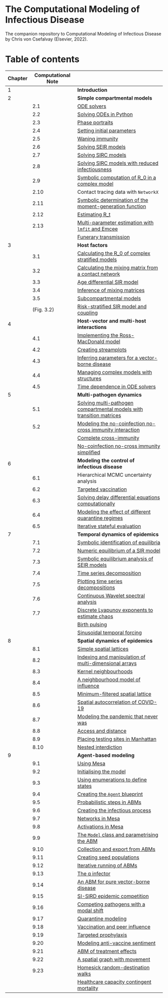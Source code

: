 # The Computational Modeling of Infectious Disease

The companion repository to Computational Modeling of Infectious Disease by Chris von Csefalvay (Elsevier, 2022).


# Table of contents

| Chapter | Computational Note |                                                                                                                                                                                                                             |
|---------|--------------------|-----------------------------------------------------------------------------------------------------------------------------------------------------------------------------------------------------------------------------| 
| 1 	     | 	                  | **Introduction**                               	                                                                                                                                                                            |
| 2 	     | 	                  | **Simple compartmental models**                	                                                                                                                                                                            |
|         | 2.1                | [ODE solvers](https://github.com/chrisvoncsefalvay/computational-infectious-disease/blob/main/ch02/sir_models/SIR%20and%20related%20models.ipynb)                                                                           |
|         | 2.2                | [Solving ODEs in Python](https://github.com/chrisvoncsefalvay/computational-infectious-disease/blob/main/ch02/sir_models/SIR%20and%20related%20models.ipynb)                                                                |
|         | 2.3                | [Phase portraits](https://github.com/chrisvoncsefalvay/computational-infectious-disease/blob/main/ch02/phase_space/Phase%20space%20and%20stability.ipynb)                                                                   |                            |
|         | 2.4                | [Setting initial parameters](https://github.com/chrisvoncsefalvay/computational-infectious-disease/blob/main/ch02/sir_models/SIR%20and%20related%20models.ipynb)                                                            |
|         | 2.5                | [Waning immunity](https://github.com/chrisvoncsefalvay/computational-infectious-disease/blob/main/ch02/sir_models/SIR%20and%20related%20models.ipynb)                                                                       |
|         | 2.6                | [Solving SEIR models](https://github.com/chrisvoncsefalvay/computational-infectious-disease/blob/main/ch02/sir_models/SIR%20and%20related%20models.ipynb)                                                                   |
|         | 2.7                | [Solving SIRC models](https://github.com/chrisvoncsefalvay/computational-infectious-disease/blob/main/ch02/sir_models/SIR%20and%20related%20models.ipynb)                                                                   |
|         | 2.8                | [Solving SIRC models with reduced infectiousness](https://github.com/chrisvoncsefalvay/computational-infectious-disease/blob/main/ch02/sir_models/SIR%20and%20related%20models.ipynb)                                       |
|         | 2.9                | [Symbolic computation of R_0 in a complex model](https://github.com/chrisvoncsefalvay/computational-infectious-disease/blob/main/ch02/symbolic_r0/Symbolic%20determination%20of%20R0.ipynb)                                 |
|         | 2.10               | Contact tracing data with `NetworkX`                                                                                                                                                                                        |
|         | 2.11               | [Symbolic determination of the moment-generation function](https://github.com/chrisvoncsefalvay/computational-infectious-disease/blob/main/ch02/symbolic_mgf/Symbolic%20moment%20generation%20function.ipynb)               |
|         | 2.12               | [Estimating R_t](https://github.com/chrisvoncsefalvay/computational-infectious-disease/blob/main/ch02/rt_estimation/Rt%20estimation.ipynb)                                                                                  |
|         | 2.13               | [Multi-parameter estimation with `lmfit` and Emcee](https://github.com/chrisvoncsefalvay/computational-infectious-disease/blob/main/ch02/multiparameter/Multiparameter%20fitting.ipynb)                                     |
|         |                    | [Funerary transmission](https://github.com/chrisvoncsefalvay/computational-infectious-disease/blob/main/ch02/funerary_transmission/SIRFD.ipynb)                                                                             |
| 3 	     | 	                  | **Host factors**                               	                                                                                                                                                                            |
|         | 3.1                | [Calculating the R_0 of complex stratified models](https://github.com/chrisvoncsefalvay/computational-infectious-disease/blob/main/ch03/stratified_r0/R_0%20of%20stratified%20system.ipynb)                                 |
|         | 3.2                | [Calculating the mixing matrix from a contact network](https://github.com/chrisvoncsefalvay/computational-infectious-disease/blob/main/ch03/contact_waifw/WAIFW%20from%20network.ipynb)                                     |
|         | 3.3                | [Age differential SIR model](https://github.com/chrisvoncsefalvay/computational-infectious-disease/blob/main/ch03/age_differential_sir/Age%20differential%20SIR.ipynb)                                                      |
|         | 3.4                | [Inference of mixing matrices](https://github.com/chrisvoncsefalvay/computational-infectious-disease/blob/main/ch03/contact_matrix/Contact%20matrix%20inference.ipynb)                                                      |
|         | 3.5                | [Subcompartmental models](https://github.com/chrisvoncsefalvay/computational-infectious-disease/blob/main/ch03/subcompartmental_models/Subcompartmental%20models.ipynb)                                                     |
|         | (Fig. 3.2)         | [Risk-stratified SIR model and coupling](https://github.com/chrisvoncsefalvay/computational-infectious-disease/blob/main/ch03/risk_stratified_sir/Risk%20stratified%20SIR%20model.ipynb)                                    |
| 4 	     | 	                  | **Host-vector and multi-host interactions**    	                                                                                                                                                                            |
|         | 4.1                | [Implementing the Ross-MacDonald model](https://github.com/chrisvoncsefalvay/computational-infectious-disease/blob/main/ch04/ross_macdonald/Ross-Macdonald%20model.ipynb)                                                   |
|         | 4.2                | [Creating streamplots](https://github.com/chrisvoncsefalvay/computational-infectious-disease/blob/main/ch04/ross_macdonald/Ross-Macdonald%20model.ipynb)                                                                    |
|         | 4.3                | [Inferring parameters for a vector-borne disease](https://github.com/chrisvoncsefalvay/computational-infectious-disease/blob/main/ch04/host_vector_pe/Inferring%20parameters%20of%20a%20SIR-SI%20host-vector%20model.ipynb) |
|         | 4.4                | [Managing complex models with structures](https://github.com/chrisvoncsefalvay/computational-infectious-disease/blob/main/ch04/ross_macdonald/Ross-Macdonald%20model.ipynb)                                                 |
|         | 4.5                | [Time dependence in ODE solvers](https://github.com/chrisvoncsefalvay/computational-infectious-disease/blob/main/ch04/zoonosis/Zoonosis.ipynb)                                                                              |
| 5 	     | 	                  | **Multi-pathogen dynamics**                    	                                                                                                                                                                            |
|         | 5.1                | [Solving multi-pathogen compartmental models with transition matrices](https://github.com/chrisvoncsefalvay/computational-infectious-disease/blob/main/ch05/transition_matrix/Transition%20matrix.ipynb)                    |
|         | 5.2                | [Modeling the no-coinfection no-cross immunity interaction](https://github.com/chrisvoncsefalvay/computational-infectious-disease/blob/main/ch05/transition_matrix/Transition%20matrix.ipynb)                               |
|         |                    | [Complete cross-immunity](https://github.com/chrisvoncsefalvay/computational-infectious-disease/blob/main/ch05/complete_cross_immunity/Complete%20cross-immunity.ipynb)                                                     |
|         |                    | [No-coinfection no-cross immunity simplified](https://github.com/chrisvoncsefalvay/computational-infectious-disease/blob/main/ch05/nc_nci/No-coinfection%20no-cross%20immunity.ipynb)                                       |
| 6 	     | 	                  | **Modeling the control of infectious disease** 	                                                                                                                                                                            |
|         | 6.1                | Hierarchical MCMC uncertainty analysis                                                                                                                                                                                      |
|         | 6.2                | [Targeted vaccination](https://github.com/chrisvoncsefalvay/computational-infectious-disease/blob/main/ch06/rtv/Risk%20targeted%20vaccination.ipynb)                                                                        |
|         | 6.3                | [Solving delay differential equations computationally](https://github.com/chrisvoncsefalvay/computational-infectious-disease/blob/main/ch06/waning_dde/Vaccine%20waning%20immunity%20DDE%20model.ipynb)                     |
|         | 6.4                | [Modeling the effect of different quarantine regimes](https://github.com/chrisvoncsefalvay/computational-infectious-disease/blob/main/ch06/quarantine/General%20quarantine.ipynb)                                           |
|         | 6.5                | [Iterative stateful evaluation](https://github.com/chrisvoncsefalvay/computational-infectious-disease/blob/main/ch06/circuit_breaker/Circuit%20breaker.ipynb)                                                               |
| 7 	     | 	                  | **Temporal dynamics of epidemics**             	                                                                                                                                                                            |
|         | 7.1                | [Symbolic identification of equilibria](https://github.com/chrisvoncsefalvay/computational-infectious-disease/blob/main/ch07/sir_stability/SIR%20numeric%20equilibrium%20and%20stability.ipynb)                             |
|         | 7.2                | [Numeric equilibrium of a SIR model](https://github.com/chrisvoncsefalvay/computational-infectious-disease/blob/main/ch07/sir_stability/SIR%20numeric%20equilibrium%20and%20stability.ipynb)                                |
|         | 7.3                | [Symbolic equilibrium analysis of SEIR models](https://github.com/chrisvoncsefalvay/computational-infectious-disease/blob/main/ch07/seir_stability/SEIR%20symbolic%20stability.ipynb)                                       |
|         | 7.4                | [Time series decomposition](https://github.com/chrisvoncsefalvay/computational-infectious-disease/blob/main/ch07/ts_decomposition/Time%20series%20decomposition%20of%20influenza%20incidence.ipynb)                         |
|         | 7.5                | [Plotting time series decompositions](https://github.com/chrisvoncsefalvay/computational-infectious-disease/blob/main/ch07/ts_decomposition/Time%20series%20decomposition%20of%20influenza%20incidence.ipynb)               |
|         | 7.6                | [Continuous Wavelet spectral analysis](https://github.com/chrisvoncsefalvay/computational-infectious-disease/blob/main/ch07/cwt/Pertussis%20vs%20measles%20wavelet.ipynb)                                                   |
|         | 7.7                | [Discrete Lyapunov exponents to estimate chaos](https://github.com/chrisvoncsefalvay/computational-infectious-disease/blob/main/ch07/discrete_lyapunov/Discrete%20Lyapunov%20exponents.ipynb)                               |
|         |                    | [Birth pulsing](https://github.com/chrisvoncsefalvay/computational-infectious-disease/blob/main/ch07/birth_pulsing/Birth%20pulse.ipynb)                                                                                     |
|         |                    | [Sinusoidal temporal forcing](https://github.com/chrisvoncsefalvay/computational-infectious-disease/blob/main/ch07/sinusoidal_forcing/Sinusoidal%20temporal%20forcing.ipynb)                                                |
| 8 	     | 	                  | **Spatial dynamics of epidemics**              	                                                                                                                                                                            |
|         | 8.1                | [Simple spatial lattices](https://github.com/chrisvoncsefalvay/computational-infectious-disease/blob/main/ch08/spatial_lattice/Spatial%20lattice.ipynb)                                                                     |
|         | 8.2                | [Indexing and manipulation of multi-dimensional arrays](https://github.com/chrisvoncsefalvay/computational-infectious-disease/blob/main/ch08/spatial_lattice/Spatial%20lattice.ipynb)                                       |
|         | 8.3                | [Kernel neighbourhoods](https://github.com/chrisvoncsefalvay/computational-infectious-disease/blob/main/ch08/kernel_neighbourhoods/Kernel%20neighbourhoods.ipynb)                                                           |
|         | 8.4                | [A neighbourhood model of influence](https://github.com/chrisvoncsefalvay/computational-infectious-disease/blob/main/ch08/filtering/Filtering.ipynb)                                                                        |
|         | 8.5                | [Minimum-filtered spatial lattice](https://github.com/chrisvoncsefalvay/computational-infectious-disease/blob/main/ch08/filtering/Filtering.ipynb)                                                                          |
|         | 8.6                | [Spatial autocorrelation of COVID-19](https://github.com/chrisvoncsefalvay/computational-infectious-disease/blob/main/ch08/morans_i/Moran's%20I.ipynb)                                                                      |
|         | 8.7                | [Modeling the pandemic that never was](https://github.com/chrisvoncsefalvay/computational-infectious-disease/blob/main/ch08/reston_virus/Reston%20virus.ipynb)                                                              |
|         | 8.8                | [Access and distance](https://github.com/chrisvoncsefalvay/computational-infectious-disease/blob/main/ch08/access_heterogeneities/Hospital%20access.ipynb)                                                                  |
|         | 8.9                | [Placing testing sites in Manhattan](https://github.com/chrisvoncsefalvay/computational-infectious-disease/blob/main/ch08/testing_site_location/Testing%20site%20location.ipynb)                                            |
|         | 8.10               | [Nested interdiction](https://github.com/chrisvoncsefalvay/computational-infectious-disease/blob/main/ch08/graph_interdiction/Graph%20interdiction.ipynb)                                                                   |
| 9 	     | 	                  | **Agent-based modeling**                       	                                                                                                                                                                            |
|         | 9.1                | [Using Mesa](https://github.com/chrisvoncsefalvay/computational-infectious-disease/blob/main/ch09/sir_abm/Vanilla%20SIR%20ABM.ipynb)                                                                                        |
|         | 9.2                | [Initialising the model](https://github.com/chrisvoncsefalvay/computational-infectious-disease/blob/main/ch09/sir_abm/Vanilla%20SIR%20ABM.ipynb)                                                                            |
|         | 9.3                | [Using enumerations to define states](https://github.com/chrisvoncsefalvay/computational-infectious-disease/blob/main/ch09/sir_abm/Vanilla%20SIR%20ABM.ipynb)                                                               |
|         | 9.4                | [Creating the `Agent` blueprint](https://github.com/chrisvoncsefalvay/computational-infectious-disease/blob/main/ch09/sir_abm/Vanilla%20SIR%20ABM.ipynb)                                                                    |
|         | 9.5                | [Probabilistic steps in ABMs](https://github.com/chrisvoncsefalvay/computational-infectious-disease/blob/main/ch09/sir_abm/Vanilla%20SIR%20ABM.ipynb)                                                                       |
|         | 9.6                | [Creating the infectious process](https://github.com/chrisvoncsefalvay/computational-infectious-disease/blob/main/ch09/sir_abm/Vanilla%20SIR%20ABM.ipynb)                                                                   |
|         | 9.7                | [Networks in Mesa](https://github.com/chrisvoncsefalvay/computational-infectious-disease/blob/main/ch09/sir_abm/Vanilla%20SIR%20ABM.ipynb)                                                                                  |
|         | 9.8                | [Activations in Mesa](https://github.com/chrisvoncsefalvay/computational-infectious-disease/blob/main/ch09/sir_abm/Vanilla%20SIR%20ABM.ipynb)                                                                               |
|         | 9.9                | [The `Model` class and parametrising the ABM](https://github.com/chrisvoncsefalvay/computational-infectious-disease/blob/main/ch09/sir_abm/Vanilla%20SIR%20ABM.ipynb)                                                       |
|         | 9.10               | [Collection and export from ABMs](https://github.com/chrisvoncsefalvay/computational-infectious-disease/blob/main/ch09/sir_abm/Vanilla%20SIR%20ABM.ipynb)                                                                   |
|         | 9.11               | [Creating seed populations](https://github.com/chrisvoncsefalvay/computational-infectious-disease/blob/main/ch09/sir_abm/Vanilla%20SIR%20ABM.ipynb)                                                                         |
|         | 9.12               | [Iterative running of ABMs](https://github.com/chrisvoncsefalvay/computational-infectious-disease/blob/main/ch09/sir_abm/Vanilla%20SIR%20ABM.ipynb)                                                                         |
|         | 9.13               | [The q infector](https://github.com/chrisvoncsefalvay/computational-infectious-disease/blob/main/ch09/q_infector/Q%20infector.ipynb)                                                                                        |
|         | 9.14               | [An ABM for pure vector-borne disease](https://github.com/chrisvoncsefalvay/computational-infectious-disease/blob/main/ch09/host_vector_abm/Host-vector%20ABM.ipynb)                                                        |
|         | 9.15               | [SI-SIRD epidemic competition](https://github.com/chrisvoncsefalvay/computational-infectious-disease/blob/main/ch09/epidemic_competition/Epidemic%20competition%20SI-SIRD.ipynb)                                            |
|         | 9.16               | [Competing pathogens with a modal shift](https://github.com/chrisvoncsefalvay/computational-infectious-disease/blob/main/ch09/epidemic_competition/Epidemic%20competition%20SI-SIRD.ipynb)                                  |
|         | 9.17               | [Quarantine modeling](https://github.com/chrisvoncsefalvay/computational-infectious-disease/blob/main/ch09/quarantine/SEIRD%20with%20quarantine.ipynb)                                                                      |
|         | 9.18               | [Vaccination and peer influence](https://github.com/chrisvoncsefalvay/computational-infectious-disease/blob/main/ch09/blocking/Modeling%20anti-vaccine%20sentiment.ipynb)                                                   |
|         | 9.19               | [Targeted prophylaxis](https://github.com/chrisvoncsefalvay/computational-infectious-disease/blob/main/ch09/targeted_prophylaxis/Targeted%20prophylaxis.ipynb)                                                              |
|         | 9.20               | [Modeling anti-vaccine sentiment](https://github.com/chrisvoncsefalvay/computational-infectious-disease/blob/main/ch09/blocking/Modeling%20anti-vaccine%20sentiment.ipynb)                                                  |
|         | 9.21               | [ABM of treatment effects](https://github.com/chrisvoncsefalvay/computational-infectious-disease/blob/main/ch09/treatment_abm/SEIRD%20with%20treatment.ipynb)                                                               |
|         | 9.22               | [A spatial graph with movement](https://github.com/chrisvoncsefalvay/computational-infectious-disease/blob/main/ch09/network_movement/Network%20with%20movement.ipynb)                                                      |
|         | 9.23               | [Homesick random-destination walks](https://github.com/chrisvoncsefalvay/computational-infectious-disease/blob/main/ch09/homesick_agent/Homesick%20agent.ipynb)                                                             |
|         |                    | [Healthcare capacity contingent mortality](https://github.com/chrisvoncsefalvay/computational-infectious-disease/blob/main/ch09/hccm/Healthcare%20capacity%20contingent%20mortality.ipynb)                                  |
